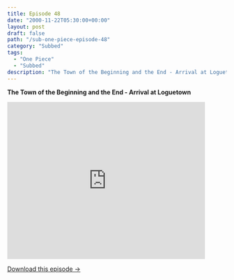 ```yaml
---
title: Episode 48
date: "2000-11-22T05:30:00+00:00"
layout: post
draft: false
path: "/sub-one-piece-episode-48"
category: "Subbed"
tags:
  - "One Piece"
  - "Subbed"
description: "The Town of the Beginning and the End - Arrival at Loguetown"
---
```


**The Town of the Beginning and the End - Arrival at Loguetown**

<iframe width="640" height="360" src="https://www.fembed.com/v/2wom106qlo6" frameborder="0" marginwidth=0 marginheight=0 scrolling=no allowfullscreen style="max-width:90%;"></iframe>

<a href="http://ouo.io/qs/eCodkFEQ?s=https://www.fembed.com/f/2wom106qlo6" class="styled_a">Download this episode →</a>

